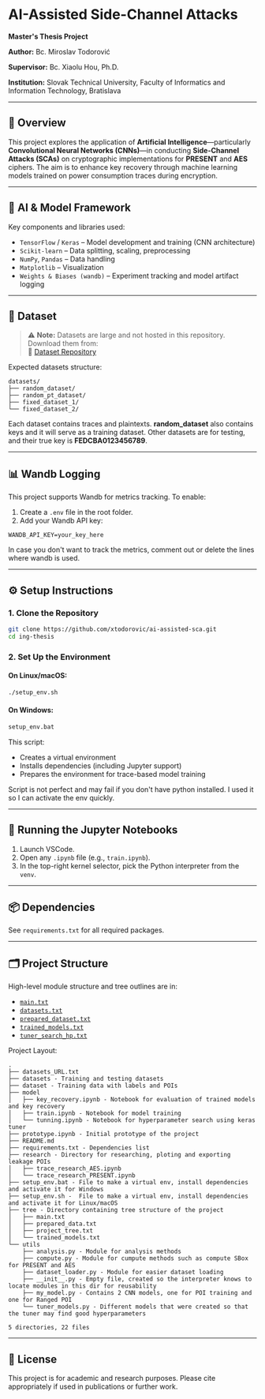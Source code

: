 # AI-Assisted Side-Channel Attacks

**Master's Thesis Project**

**Author:** Bc. Miroslav Todorović

**Supervisor:** Bc. Xiaolu Hou, Ph.D.

**Institution:** Slovak Technical University, Faculty of Informatics and Information Technology, Bratislava

---

## 📖 Overview

This project explores the application of **Artificial Intelligence**—particularly **Convolutional Neural Networks (CNNs)**—in conducting **Side-Channel Attacks (SCAs)** on cryptographic implementations for **PRESENT** and **AES** ciphers. The aim is to enhance key recovery through machine learning models trained on power consumption traces during encryption.

---

## 🧠 AI & Model Framework

Key components and libraries used:

- `TensorFlow` / `Keras` – Model development and training (CNN architecture)
- `Scikit-learn` – Data splitting, scaling, preprocessing
- `NumPy`, `Pandas` – Data handling
- `Matplotlib` – Visualization
- `Weights & Biases (wandb)` – Experiment tracking and model artifact logging

---

## 📁 Dataset

> ⚠️ **Note:** Datasets are large and not hosted in this repository.  
Download them from:  
🔗 [Dataset Repository](https://github.com/XIAOLUHOU/SCA-measurements-and-analysis----Experimental-results-for-textbook/tree/main)

Expected datasets structure:

```
datasets/
├── random_dataset/
├── random_pt_dataset/
├── fixed_dataset_1/
└── fixed_dataset_2/
```

Each dataset contains traces and plaintexts. **random_dataset** also contains keys and it will serve as a training dataset.
Other datasets are for testing, and their true key is **FEDCBA0123456789**.

---

## 📊 Wandb Logging

This project supports Wandb for metrics tracking. To enable:

1. Create a `.env` file in the root folder.
2. Add your Wandb API key:

```env
WANDB_API_KEY=your_key_here
```

In case you don't want to track the metrics, comment out or delete the lines where wandb is used.

---

## ⚙️ Setup Instructions

### 1. Clone the Repository

```bash
git clone https://github.com/xtodorovic/ai-assisted-sca.git
cd ing-thesis
```

### 2. Set Up the Environment

#### On Linux/macOS:

```bash
./setup_env.sh
```

#### On Windows:

```cmd
setup_env.bat
```

This script:
- Creates a virtual environment
- Installs dependencies (including Jupyter support)
- Prepares the environment for trace-based model training

Script is not perfect and may fail if you don't have python installed. I used it so I can activate the env quickly.

---

## 🧪 Running the Jupyter Notebooks

1. Launch VSCode.
2. Open any `.ipynb` file (e.g., `train.ipynb`).
3. In the top-right kernel selector, pick the Python interpreter from the `venv`.

---

## 📦 Dependencies

See `requirements.txt` for all required packages.

---

## 🗂️ Project Structure

High-level module structure and tree outlines are in:

- [`main.txt`](tree/main.txt)
- [`datasets.txt`](tree/datasets.txt)
- [`prepared_dataset.txt`](tree/prepared_data.txt)
- [`trained_models.txt`](tree/trained_models.txt)
- [`tuner_search_hp.txt`](tree/tuner_search_hp.txt)

Project Layout:

```text
.
├── datasets_URL.txt
├── datasets - Training and testing datasets
├── dataset - Training data with labels and POIs
├── model
│   ├── key_recovery.ipynb - Notebook for evaluation of trained models and key recovery
│   ├── train.ipynb - Notebook for model training
│   └── tunning.ipynb - Notebook for hyperparameter search using keras tuner
├── prototype.ipynb - Initial prototype of the project
├── README.md 
├── requirements.txt - Dependencies list
├── research - Directory for researching, ploting and exporting leakage POIs
│   ├── trace_research_AES.ipynb 
│   └── trace_research_PRESENT.ipynb
├── setup_env.bat - File to make a virtual env, install dependencies and activate it for Windows
├── setup_env.sh -  File to make a virtual env, install dependencies and activate it for Linux/macOS
├── tree - Directory containing tree structure of the project
│   ├── main.txt
│   ├── prepared_data.txt
│   ├── project_tree.txt
│   └── trained_models.txt
└── utils 
    ├── analysis.py - Module for analysis methods
    ├── compute.py - Module for cumpute methods such as compute SBox for PRESENT and AES 
    ├── dataset_loader.py - Module for easier dataset loading
    ├── __init__.py - Empty file, created so the interpreter knows to locate modules in this dir for reusability
    ├── my_model.py - Contains 2 CNN models, one for POI training and one for Ranged POI 
    └── tuner_models.py - Different models that were created so that the tuner may find good hyperparameters

5 directories, 22 files

```

---

## 📜 License

This project is for academic and research purposes.
Please cite appropriately if used in publications or further work.